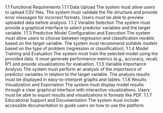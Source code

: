 1.1 Functional Requirements
1.1.1 Data Upload
The system must allow users to upload CSV files.
The system must validate the file structure and provide error messages for incorrect formats.
Users must be able to preview uploaded data before analysis.
1.1.2 Variable Selection
The system must provide a graphical interface to select predictor variables and the target variable.
1.1.3 Predictive Model Configuration and Execution
The system must allow users to choose between regression and classification models based on the target variable.
The system must recommend suitable models based on the type of problem (regression or classification).
1.1.4 Model Training and Evaluation
The system must train the selected model using the provided data.
It must generate performance metrics (e.g., accuracy, recall, R²) and provide visualizations for evaluation.
1.1.5 Variable Importance Analysis
The system must perform an analysis of the importance of predictor variables in relation to the target variable.
The analysis results must be displayed in easy-to-interpret graphs and tables.
1.1.6 Results Visualization and Exportation
The system must display model results through a clear graphical interface with interactive visualizations.
Users must be able to export results and visualizations in formats like PDF.
1.1.7 Educational Support and Documentation
The system must include accessible documentation to guide users on how to use the platform.
